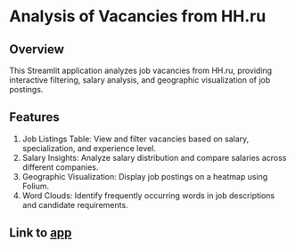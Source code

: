 # Analysis of Vacancies from HH.ru

## Overview

This Streamlit application analyzes job vacancies from HH.ru, providing interactive filtering, salary analysis, and geographic visualization of job postings.

## Features

1. Job Listings Table: View and filter vacancies based on salary, specialization, and experience level.
2. Salary Insights: Analyze salary distribution and compare salaries across different companies.
3. Geographic Visualization: Display job postings on a heatmap using Folium.
4. Word Clouds: Identify frequently occurring words in job descriptions and candidate requirements.

## Link to [app](https://analysis-vacancies-from-hh.streamlit.app/) 
